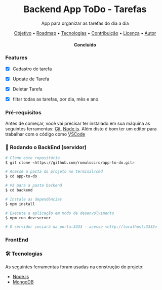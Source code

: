 <h1 align="center">Backend App ToDo - Tarefas</h1>
<p align="center">App para organizar as tarefas do dia a dia</p>
<p align="center">
 <a href="#objetivo">Objetivo</a> •
 <a href="#roadmap">Roadmap</a> • 
 <a href="#tecnologias">Tecnologias</a> • 
 <a href="#contribuicao">Contribuição</a> • 
 <a href="#licenc-a">Licença</a> • 
 <a href="#autor">Autor</a>
</p>

<h4 align="center"> 
	Concluído
</h4>

### Features

- [x] Cadastro de tarefa
- [x] Update de Tarefa
- [x] Deletar Tarefa
- [x] filtar todas as tarefas, por dia, mês e ano.


### Pré-requisitos

Antes de começar, você vai precisar ter instalado em sua máquina as seguintes ferramentas:
[Git](https://git-scm.com), [Node.js](https://nodejs.org/en/). 
Além disto é bom ter um editor para trabalhar com o código como [VSCode](https://code.visualstudio.com/)

### 🎲 Rodando o BackEnd (servidor)

```bash
# Clone este repositório
$ git clone <https://github.com/romulociro/app-to-do.git>

# Acesse a pasta do projeto no terminal/cmd
$ cd app-to-do

# Vá para a pasta backend
$ cd backend

# Instale as dependências
$ npm install

# Execute a aplicação em modo de desenvolvimento
$ npm run dev:server

# O servidor inciará na porta:3333 - acesse <http://localhost:3333>
```
### FrontEnd


### 🛠 Tecnologias

As seguintes ferramentas foram usadas na construção do projeto:

- [Node.js](https://nodejs.org/en/)
- [MongoDB](https://www.mongodb.com/)
